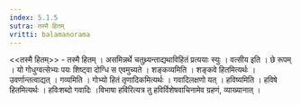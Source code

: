 ```yaml
---
index: 5.1.5
sutra: तस्मै हितम्
vritti: balamanorama
---
```


<<तस्मै हितम्>> - तस्मै हितम् । असमिन्नर्थे चतुथ्र्यन्ताद्यथाविहितं प्रत्ययाः स्युः । वत्सीय इति । छे रूपम् । यो गोधुग्वत्सेभ्यः पयः शिष्ट्वा दोग्धि स एवमुच्यते । शङ्कव्यमिति । शङ्कवे हितमित्यर्थः । उवर्णान्तत्वाद्यत् । गव्यमिति । गोभ्यो हितं तृणादिकमित्यर्थः । गवादिलक्षणो यत् । हविष्यमिति । हविषे हितमित्यर्थः । हविःशब्दो गवादिः ।विभाषा हवि॑रित्यत्र तु हविर्विशेषवाचिनामेव ग्रहणं, व्याख्यानात् ।